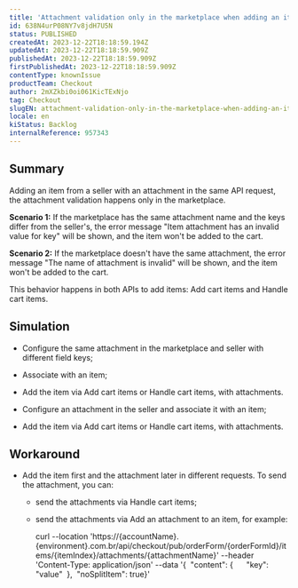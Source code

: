 ```yaml
---
title: 'Attachment validation only in the marketplace when adding an item from a seller with attachment'
id: 638N4urP08NY7v8jdH7U5N
status: PUBLISHED
createdAt: 2023-12-22T18:18:59.194Z
updatedAt: 2023-12-22T18:18:59.909Z
publishedAt: 2023-12-22T18:18:59.909Z
firstPublishedAt: 2023-12-22T18:18:59.909Z
contentType: knownIssue
productTeam: Checkout
author: 2mXZkbi0oi061KicTExNjo
tag: Checkout
slugEN: attachment-validation-only-in-the-marketplace-when-adding-an-item-from-a-seller-with-attachment
locale: en
kiStatus: Backlog
internalReference: 957343
---
```


## Summary


Adding an item from a seller with an attachment in the same API request, the attachment validation happens only in the marketplace.

**Scenario 1:**
If the marketplace has the same attachment name and the keys differ from the seller's, the error message "Item attachment has an invalid value for key" will be shown, and the item won't be added to the cart.

**Scenario 2:**
If the marketplace doesn't have the same attachment, the error message "The name of attachment is invalid" will be shown, and the item won't be added to the cart.

This behavior happens in both APIs to add items: Add cart items and Handle cart items.


##

## Simulation



- Configure the same attachment in the marketplace and seller with different field keys;
- Associate with an item;
- Add the item via Add cart items or Handle cart items, with attachments.


- Configure an attachment in the seller and associate it with an item;
- Add the item via Add cart items or Handle cart items, with attachments.


##

## Workaround



- Add the item first and the attachment later in different requests. To send the attachment, you can:
  - send the attachments via Handle cart items;
  - send the attachments via Add an attachment to an item, for example:

    curl --location 'https://{accountName}.{environment}.com.br/api/checkout/pub/orderForm/{orderFormId}/items/{itemIndex}/attachments/{attachmentName}' \--header 'Content-Type: application/json' \--data '{  "content": {      "key": "value"  },  "noSplitItem": true}'



